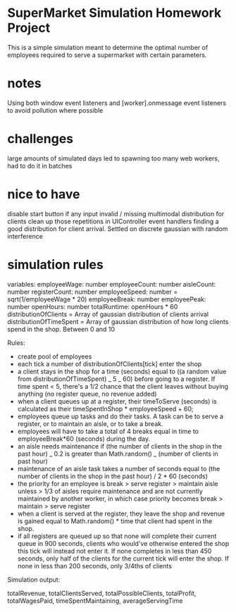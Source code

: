 # SuperMarket Simulation Homework Project

This is a simple simulation meant to determine the optimal number of employees required to serve a supermarket with certain parameters.

# notes

Using both window event listeners and [worker].onmessage event listeners to avoid pollution where possible

# challenges

large amounts of simulated days led to spawning too many web workers, had to do it in batches

# nice to have

disable start button if any input invalid / missing
multimodal distribution for clients
clean up those repetitions in UIController event handlers
finding a good distribution for client arrival. Settled on discrete gaussian with random interference

# simulation rules

variables:
employeeWage: number
employeeCount: number
aisleCount: number
registerCount: number
employeeSpeed: number = sqrt(1/employeeWage \* 20)
employeeBreak: number
employeePeak: number
openHours: number
totalRuntime: openHours \* 60
distributionOfClients = Array of gaussian distribution of clients arrival
distributionOfTimeSpent = Array of gaussian distribution of how long clients spend in the shop. Between 0 and 10

Rules:

- create pool of employees
- each tick a number of distributionOfClients[tick] enter the shop
- a client stays in the shop for a time (seconds) equal to ((a random value from distributionOfTimeSpent) _ 5 _ 60) before going to a register. If time spent < 5, there's a 1/2 chance that the client leaves without buying anything (no register queue, no revenue added)
- when a client queues up at a register, their timeToServe (seconds) is calculated as their timeSpentInShop \* employeeSpeed + 60;
- employees queue up tasks and do their tasks. A task can be to serve a register, or to maintain an aisle, or to take a break.
- employees will have to take a total of 4 breaks equal in time to employeeBreak\*60 (seconds) during the day.
- an aisle needs maintenance if (the number of clients in the shop in the past hour) _ 0.2 is greater than Math.random() _ (number of clients in past hour)
- maintenance of an aisle task takes a number of seconds equal to (the number of clients in the shop in the past hour) / 2 \* 60 (seconds)
- the priority for an employee is break > serve register > maintain aisle unless > 1/3 of aisles require maintenance and are not currently maintained by another worker, in which case priority becomes break > maintain > serve register
- when a client is served at the register, they leave the shop and revenue is gained equal to Math.random() \* time that client had spent in the shop.
- if all registers are queued up so that none will complete their current queue in 900 seconds, clients who would've otherwise entered the shop this tick will instead not enter it. If none completes in less than 450 seconds, only half of the clients for the current tick will enter the shop. If none in less than 200 seconds, only 3/4ths of clients

Simulation output:

totalRevenue,
totalClientsServed,
totalPossibleClients,
totalProfit,
totalWagesPaid,
timeSpentMaintaining,
averageServingTime

